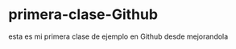primera-clase-Github
====================

esta es mi primera clase de ejemplo en Github desde mejorandola